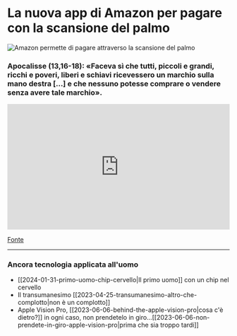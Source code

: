 # La nuova app di Amazon per pagare con la scansione del palmo

![Amazon permette di pagare attraverso la scansione del palmo](amazon-paga-palmo.jpeg)

### Apocalisse (13,16-18): «Faceva sì che tutti, piccoli e grandi, ricchi e poveri, liberi e schiavi ricevessero un marchio sulla mano destra [...] e che nessuno potesse comprare o vendere senza avere tale marchio».

 <div style="position: relative; padding-bottom: 56.25%; height: 0; overflow: hidden;">
  <iframe src="https://www.youtube.com/embed/VNcZaPlKyTA" 
          style="position: absolute; top: 0; left: 0; width: 100%; height: 100%;" 
          frameborder="0" 
          allowfullscreen></iframe>
</div>

[Fonte](https://www.aboutamazon.com/news/retail/amazon-one-app)

---

### Ancora tecnologia applicata all'uomo
- [[2024-01-31-primo-uomo-chip-cervello|Il primo uomo]] con un chip nel cervello
- Il transumanesimo [[2023-04-25-transumanesimo-altro-che-complotto|non è un complotto]]
- Apple Vision Pro, [[2023-06-06-behind-the-apple-vision-pro|cosa c'è dietro?]] in ogni caso, non prendetelo in giro...[[2023-06-06-non-prendete-in-giro-apple-vision-pro|prima che sia troppo tardi]]